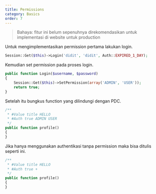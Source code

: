 ```yaml
---
title: Permissions
category: Basics
order: 7
---
```


> Bahaya: fitur ini belum sepenuhnya direkomendasikan untuk implementasi di website untuk production

Untuk mengimplementasikan permission pertama lakukan login.

```php
Session::Get($this)->Login('didit', 'didit', Auth::EXPIRED_1_DAY);
```

Kemudian set permission pada proses login.
```php
public function Login($username, $password)
{
    Session::Get($this)->SetPermission(array('ADMIN', 'USER'));
    return true;
}
```

Setelah itu bungkus function yang dilindungi dengan PDC.
```php
/**
 * #Value title HELLO
 * #Auth true ADMIN USER
 */
public function profile()
{
}
```

Jika hanya menggunakan authentikasi tanpa permission maka bisa ditulis seperti ini.
```php
/**
 * #Value title HELLO
 * #Auth true +
 */
public function profile()
{
}
```